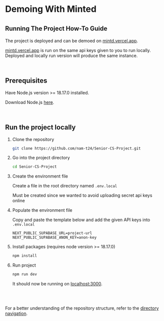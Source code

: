 # Demoing With Minted <br><br><sup><sup>Running The Project How-To Guide</sup></sup>

The project is deployed and can be demoed on [mintd.vercel.app](https://mintd.vercel.app/).

[mintd.vercel.app](https://mintd.vercel.app/) is run on the same api keys given to you to run locally. Deployed and locally run version will produce the same instance.

<br/>

## Prerequisites 

Have Node.js version >= 18.17.0 installed.

Download Node.js [here](https://nodejs.org/en/download).

<br/>

## Run the project locally

1. Clone the repository

   ```bash
   git clone https://github.com/nam-t24/Senior-CS-Project.git
   ```

2. Go into the project directory

   ```bash
   cd Senior-CS-Project
   ```

3. Create the environment file

   Create a file in the root directory named `.env.local`

   Must be created since we wanted to avoid uploading secret api keys online

4. Populate the environment file

   Copy and paste the template below and add the given API keys into `.env.local`

   ```
   NEXT_PUBLIC_SUPABASE_URL=project-url
   NEXT_PUBLIC_SUPABASE_ANON_KEY=anon-key
   ```

5. Install packages (requires node version >= 18.17.0)

   ```bash
   npm install
   ```

6. Run project

   ```bash
   npm run dev
   ```
   It should now be running on [localhost:3000](http://localhost:3000/).


<br/>
<br/>

For a better understanding of the repository structure, refer to the [directory navigation](/README.md#directory-navigation).
   
